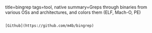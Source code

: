 title=bingrep
tags=tool, native
summary=Greps through binaries from various OSs and architectures, and colors them (ELF, Mach-O, PE)
~~~~~~

[Github](https://github.com/m4b/bingrep)

